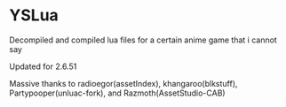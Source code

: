 # YSLua
 Decompiled and compiled lua files for a certain anime game that i cannot say


Updated for 2.6.51


 Massive thanks to radioegor(assetIndex), khangaroo(blkstuff), Partypooper(unluac-fork), and Razmoth(AssetStudio-CAB)

